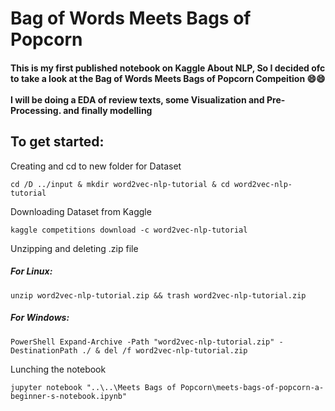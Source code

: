 # Bag of Words Meets Bags of Popcorn

<h4>This is my first published notebook on Kaggle About NLP, So I decided ofc to take a look at the Bag of Words Meets Bags of Popcorn Compeition 😄😄<br>
<br>I will be doing a EDA of review texts, some Visualization and Pre-Processing. and finally modelling <br></h4>

**<h2>To get started:</h2>**

Creating and cd to new folder for Dataset
```
cd /D ../input & mkdir word2vec-nlp-tutorial & cd word2vec-nlp-tutorial
```

Downloading Dataset from Kaggle
```
kaggle competitions download -c word2vec-nlp-tutorial
```

Unzipping and deleting .zip file
<h5>For Linux:</h5>

```
unzip word2vec-nlp-tutorial.zip && trash word2vec-nlp-tutorial.zip
```
<h5>For Windows:</h5>

```
PowerShell Expand-Archive -Path "word2vec-nlp-tutorial.zip" -DestinationPath ./ & del /f word2vec-nlp-tutorial.zip
```

Lunching the notebook
```
jupyter notebook "..\..\Meets Bags of Popcorn\meets-bags-of-popcorn-a-beginner-s-notebook.ipynb"
```
